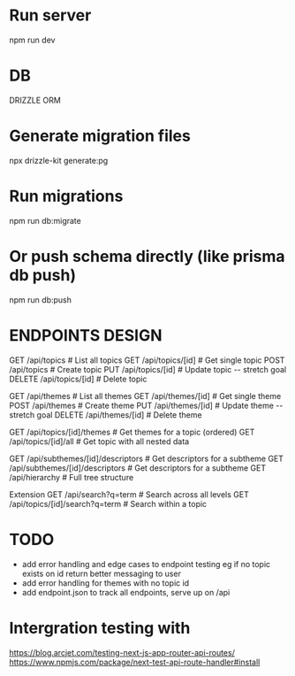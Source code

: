 # Run server

npm run dev

# DB

DRIZZLE ORM

# Generate migration files

npx drizzle-kit generate:pg

# Run migrations

npm run db:migrate

# Or push schema directly (like prisma db push)

npm run db:push

# ENDPOINTS DESIGN

GET /api/topics # List all topics
GET /api/topics/[id] # Get single topic
POST /api/topics # Create topic
PUT /api/topics/[id] # Update topic -- stretch goal
DELETE /api/topics/[id] # Delete topic

GET /api/themes # List all themes
GET /api/themes/[id] # Get single theme
POST /api/themes # Create theme
PUT /api/themes/[id] # Update theme -- stretch goal
DELETE /api/themes/[id] # Delete theme

GET /api/topics/[id]/themes # Get themes for a topic (ordered)
GET /api/topics/[id]/all # Get topic with all nested data

GET /api/subthemes/[id]/descriptors # Get descriptors for a subtheme
GET /api/subthemes/[id]/descriptors # Get descriptors for a subtheme
GET /api/hierarchy # Full tree structure

Extension
GET /api/search?q=term # Search across all levels
GET /api/topics/[id]/search?q=term # Search within a topic

# TODO
- add error handling and edge cases to endpoint testing eg if no topic exists on id return better messaging to user
- add error handling for themes with no topic id
- add endpoint.json to track all endpoints, serve up on /api


# Intergration testing with

https://blog.arcjet.com/testing-next-js-app-router-api-routes/
https://www.npmjs.com/package/next-test-api-route-handler#install
